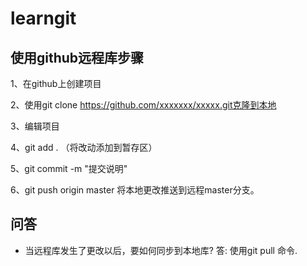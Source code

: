 # learngit

## 使用github远程库步骤
1、在github上创建项目

2、使用git clone https://github.com/xxxxxxx/xxxxx.git克隆到本地

3、编辑项目

4、git add . （将改动添加到暂存区）

5、git commit -m "提交说明"

6、git push origin master 将本地更改推送到远程master分支。

## 问答
- 当远程库发生了更改以后，要如何同步到本地库?
  答: 使用git pull 命令.
